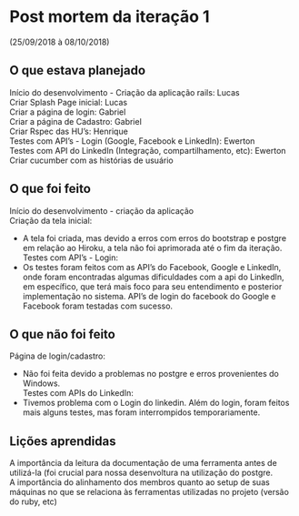 <h1>Post mortem da iteração 1</h1> 

(25/09/2018 à 08/10/2018)  
  
<h2>O que estava planejado</h2>
  
Início do desenvolvimento - Criação da aplicação rails: Lucas  
Criar Splash Page inicial: Lucas  
Criar a página de login: Gabriel  
Criar a página de Cadastro: Gabriel  
Criar Rspec das HU’s: Henrique  
Testes com API’s - Login (Google, Facebook e LinkedIn): Ewerton  
Testes com API do LinkedIn (Integração, compartilhamento, etc): Ewerton  
Criar cucumber com as histórias de usuário  
  
<h2>O que foi feito</h2>  
  
Início do desenvolvimento - criação da aplicação  
Criação da tela inicial:  
- A tela foi criada, mas devido a erros com erros do bootstrap e postgre em relação ao Hiroku, a tela não foi aprimorada até o fim da iteração.  
Testes com API’s - Login: 
- Os testes foram feitos com as API’s do Facebook, Google e LinkedIn, onde foram encontradas algumas dificuldades com a api do LinkedIn, em específico, que terá mais foco para seu entendimento e posterior implementação no sistema. API’s de login do facebook do Google e Facebook foram testadas com sucesso.  

<h2>O que não foi feito</h2>  
  
Página de login/cadastro:  
- Não foi feita devido a problemas no postgre e erros provenientes do Windows.  
Testes com APIs do LinkedIn:  
- Tivemos problema com o Login do linkedin. Além do login, foram feitos mais alguns testes, mas foram interrompidos temporariamente.  
  
<h2>Lições aprendidas</h2> 
  
A importância da leitura da documentação de uma ferramenta antes de utilizá-la (foi crucial para nossa desenvoltura na utilização do postgre.  
A importância do alinhamento dos membros quanto ao setup de suas máquinas no que se relaciona às ferramentas utilizadas no projeto (versão do ruby, etc)  


